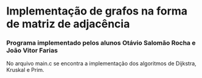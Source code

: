 # Implementação de grafos na forma de matriz de adjacência

### Programa implementado pelos alunos Otávio Salomão Rocha e João Vitor Farias
No arquivo main.c se encontra a implementação dos algoritmos de Dijkstra, Kruskal e Prim.
